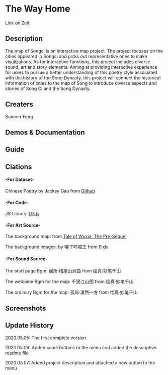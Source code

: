# The Way Home


[Link on Zeit](https://my-cdv-ss20.now.sh/my-work/final/index.html)

## Description
   The map of Songci is an interactive map project. The project focuses on the cities appeared in Songci and picks out representative ones to make visulizations. As for interactive functions, this project includes diverse sound, art and story elements. Aiming at providing interactive experience for users to pursue a better understanding of this poetry style associated with the history of the Song Dynasty, this project will connect the historical information of cities to the map of Song to introduce diverse aspects and stories of Song Ci and the Song Dynasty.


## Creaters
   Sumner Feng

## Demos & Documentation


## Guide


## Ciations
   #### -For Dataset-
   Chinese Poetry by Jackey Gao from [Github](https://github.com/jackeyGao/chinese-poetry)

   #### -For Code-
   JS Library: [D3.js](https://d3js.org/)

   #### -For Art Source-
   The background map: from [Tale of Wuxia: The Pre-Sequel](http://xkqz.fhyx.com/)

   The background images: by 喂了呜喵王 from [Pixiv](https://www.pixiv.net/artworks/63124911)

   #### -For Sound Source-
   The start page Bgm: 居所·结屋山涧曲 from 绘真·妙笔千山

   The welcome Bgm for the map: 千里江山图 from 绘真·妙笔千山

   The ordinary Bgm for the map: 孤鸟·凄然一方 from 绘真·妙笔千山

## Screenshots




## Update History
   2020.05.05: The first complete version

   2020.05.06: Added some buttons to the menu and added the descriptive readme file

   2020.05.07: Added project description and attached a new button to the menu
